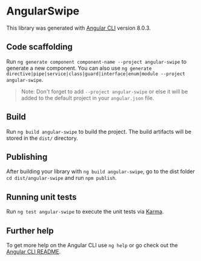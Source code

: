 # AngularSwipe

This library was generated with [Angular CLI](https://github.com/angular/angular-cli) version 8.0.3.

## Code scaffolding

Run `ng generate component component-name --project angular-swipe` to generate a new component. You can also use `ng generate directive|pipe|service|class|guard|interface|enum|module --project angular-swipe`.
> Note: Don't forget to add `--project angular-swipe` or else it will be added to the default project in your `angular.json` file. 

## Build

Run `ng build angular-swipe` to build the project. The build artifacts will be stored in the `dist/` directory.

## Publishing

After building your library with `ng build angular-swipe`, go to the dist folder `cd dist/angular-swipe` and run `npm publish`.

## Running unit tests

Run `ng test angular-swipe` to execute the unit tests via [Karma](https://karma-runner.github.io).

## Further help

To get more help on the Angular CLI use `ng help` or go check out the [Angular CLI README](https://github.com/angular/angular-cli/blob/master/README.md).
